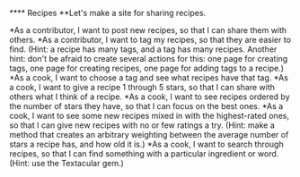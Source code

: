 **** Recipes
**Let's make a site for sharing recipes.

*As a contributor, I want to post new recipes, so that I can share them with others.
*As a contributor, I want to tag my recipes, so that they are easier to find. (Hint: a recipe has many tags, and a tag has many recipes. Another hint: don't be afraid to create several actions for this: one page for creating tags, one page for creating recipes, one page for adding tags to a recipe.)
*As a cook, I want to choose a tag and see what recipes have that tag.
*As a cook, I want to give a recipe 1 through 5 stars, so that I can share with others what I think of a recipe.
*As a cook, I want to see recipes ordered by the number of stars they have, so that I can focus on the best ones.
*As a cook, I want to see some new recipes mixed in with the highest-rated ones, so that I can give new recipes with no or few ratings a try. (Hint: make a method that creates an arbitrary weighting between the average number of stars a recipe has, and how old it is.)
*As a cook, I want to search through recipes, so that I can find something with a particular ingredient or word. (Hint: use the Textacular gem.)
